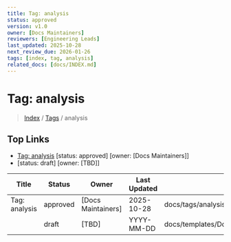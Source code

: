 ```yaml
---
title: Tag: analysis
status: approved
version: v1.0
owner: [Docs Maintainers]
reviewers: [Engineering Leads]
last_updated: 2025-10-28
next_review_due: 2026-01-26
tags: [index, tag, analysis]
related_docs: [docs/INDEX.md]
---
```


# Tag: analysis

> [Index](../INDEX.md) / [Tags](../tags/index.md) / analysis

## Top Links
- [Tag: analysis](../tags/analysis.md) [status: approved] [owner: [Docs Maintainers]]
- [<Analysis Title>](../templates/Doc_Template_Analysis.md) [status: draft] [owner: [TBD]]

| Title | Status | Owner | Last Updated | Path |
| --- | --- | --- | --- | --- |
| Tag: analysis | approved | [Docs Maintainers] | 2025-10-28 | docs/tags/analysis.md |
| <Analysis Title> | draft | [TBD] | YYYY-MM-DD | docs/templates/Doc_Template_Analysis.md |
